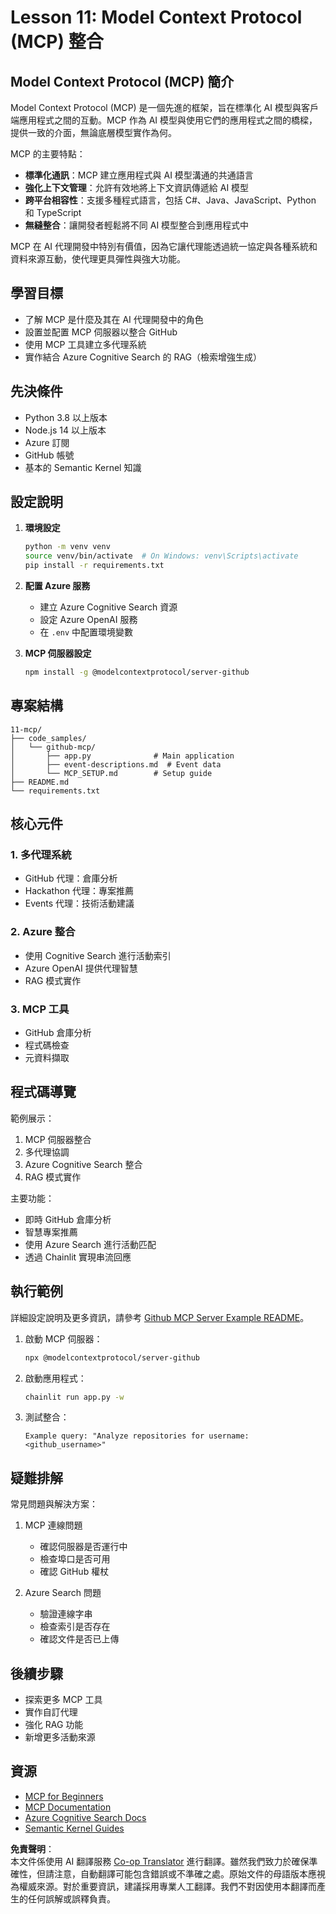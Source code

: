 <!--
CO_OP_TRANSLATOR_METADATA:
{
  "original_hash": "bbce3572338711aeab758506379ab716",
  "translation_date": "2025-07-12T13:45:10+00:00",
  "source_file": "11-mcp/README.md",
  "language_code": "mo"
}
-->
# Lesson 11: Model Context Protocol (MCP) 整合

## Model Context Protocol (MCP) 簡介

Model Context Protocol (MCP) 是一個先進的框架，旨在標準化 AI 模型與客戶端應用程式之間的互動。MCP 作為 AI 模型與使用它們的應用程式之間的橋樑，提供一致的介面，無論底層模型實作為何。

MCP 的主要特點：

- **標準化通訊**：MCP 建立應用程式與 AI 模型溝通的共通語言
- **強化上下文管理**：允許有效地將上下文資訊傳遞給 AI 模型
- **跨平台相容性**：支援多種程式語言，包括 C#、Java、JavaScript、Python 和 TypeScript
- **無縫整合**：讓開發者輕鬆將不同 AI 模型整合到應用程式中

MCP 在 AI 代理開發中特別有價值，因為它讓代理能透過統一協定與各種系統和資料來源互動，使代理更具彈性與強大功能。

## 學習目標
- 了解 MCP 是什麼及其在 AI 代理開發中的角色
- 設置並配置 MCP 伺服器以整合 GitHub
- 使用 MCP 工具建立多代理系統
- 實作結合 Azure Cognitive Search 的 RAG（檢索增強生成）

## 先決條件
- Python 3.8 以上版本
- Node.js 14 以上版本
- Azure 訂閱
- GitHub 帳號
- 基本的 Semantic Kernel 知識

## 設定說明

1. **環境設定**
   ```bash
   python -m venv venv
   source venv/bin/activate  # On Windows: venv\Scripts\activate
   pip install -r requirements.txt
   ```

2. **配置 Azure 服務**
   - 建立 Azure Cognitive Search 資源
   - 設定 Azure OpenAI 服務
   - 在 `.env` 中配置環境變數

3. **MCP 伺服器設定**
   ```bash
   npm install -g @modelcontextprotocol/server-github
   ```

## 專案結構

```
11-mcp/
├── code_samples/
│   └── github-mcp/
│       ├── app.py              # Main application
│       ├── event-descriptions.md  # Event data
│       └── MCP_SETUP.md        # Setup guide
├── README.md
└── requirements.txt
```

## 核心元件

### 1. 多代理系統
- GitHub 代理：倉庫分析
- Hackathon 代理：專案推薦
- Events 代理：技術活動建議

### 2. Azure 整合
- 使用 Cognitive Search 進行活動索引
- Azure OpenAI 提供代理智慧
- RAG 模式實作

### 3. MCP 工具
- GitHub 倉庫分析
- 程式碼檢查
- 元資料擷取

## 程式碼導覽

範例展示：
1. MCP 伺服器整合
2. 多代理協調
3. Azure Cognitive Search 整合
4. RAG 模式實作

主要功能：
- 即時 GitHub 倉庫分析
- 智慧專案推薦
- 使用 Azure Search 進行活動匹配
- 透過 Chainlit 實現串流回應

## 執行範例

詳細設定說明及更多資訊，請參考 [Github MCP Server Example README](./code_samples/github-mcp/README.md)。

1. 啟動 MCP 伺服器：
   ```bash
   npx @modelcontextprotocol/server-github
   ```

2. 啟動應用程式：
   ```bash
   chainlit run app.py -w
   ```

3. 測試整合：
   ```
   Example query: "Analyze repositories for username: <github_username>"
   ```

## 疑難排解

常見問題與解決方案：
1. MCP 連線問題
   - 確認伺服器是否運行中
   - 檢查埠口是否可用
   - 確認 GitHub 權杖

2. Azure Search 問題
   - 驗證連線字串
   - 檢查索引是否存在
   - 確認文件是否已上傳

## 後續步驟
- 探索更多 MCP 工具
- 實作自訂代理
- 強化 RAG 功能
- 新增更多活動來源

## 資源
- [MCP for Beginners](https://aka.ms/mcp-for-beginners)  
- [MCP Documentation](https://github.com/microsoft/semantic-kernel/tree/main/python/semantic-kernel/semantic_kernel/connectors/mcp)
- [Azure Cognitive Search Docs](https://learn.microsoft.com/azure/search/)
- [Semantic Kernel Guides](https://learn.microsoft.com/semantic-kernel/)

**免責聲明**：  
本文件係使用 AI 翻譯服務 [Co-op Translator](https://github.com/Azure/co-op-translator) 進行翻譯。雖然我們致力於確保準確性，但請注意，自動翻譯可能包含錯誤或不準確之處。原始文件的母語版本應視為權威來源。對於重要資訊，建議採用專業人工翻譯。我們不對因使用本翻譯而產生的任何誤解或誤釋負責。